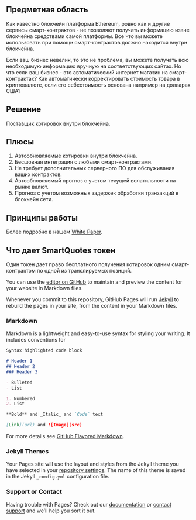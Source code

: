 ## Предметная область
Как известно блокчейн платформа Ethereum, ровно как и другие сервисы смарт-контрактов - не позволяют получать информацию извне блокчейна средствами самой платформы. Все что вы можете использовать при помощи смарт-контрактов должно находится внутри блокчейна.

Если ваш бизнес невелик, то это не проблема, вы можете получать всю необходимую информацию вручную на соответствующих сайтах. Но что если ваш бизнес - это автоматический интернет магазин на смарт-контрактах? Как автоматически корректировать стоимость товара в криптовалюте, если его себестоимость основана например на долларах США?

## Решение

Поставщик котировок внутри блокчейна.

## Плюсы

1. Автообновляемые котировки внутри блокчейна.
2. Бесшовная интеграция с любыми смарт-контрактами.
3. Не требует дополнительных серверного ПО для обслуживания ваших контрактов.
4. Автообновляемый прогноз с учетом текущей волатильности на рынке валют.
5. Прогноз с учетом возможных задержек обработки транзакций в блокчейн сети.

## Принципы работы

Более подробно в нашем [White Paper](white-paper.md).

## Что дает SmartQuotes токен

Один токен дает право бесплатного получения котировок одним смарт-контрактом по одной из транслируемых позиций.


You can use the [editor on GitHub](https://github.com/TriAnMan/QuotesICO/edit/master/index.md) to maintain and preview the content for your website in Markdown files.

Whenever you commit to this repository, GitHub Pages will run [Jekyll](https://jekyllrb.com/) to rebuild the pages in your site, from the content in your Markdown files.

### Markdown

Markdown is a lightweight and easy-to-use syntax for styling your writing. It includes conventions for

```markdown
Syntax highlighted code block

# Header 1
## Header 2
### Header 3

- Bulleted
- List

1. Numbered
2. List

**Bold** and _Italic_ and `Code` text

[Link](url) and ![Image](src)
```

For more details see [GitHub Flavored Markdown](https://guides.github.com/features/mastering-markdown/).

### Jekyll Themes

Your Pages site will use the layout and styles from the Jekyll theme you have selected in your [repository settings](https://github.com/TriAnMan/QuotesICO/settings). The name of this theme is saved in the Jekyll `_config.yml` configuration file.

### Support or Contact

Having trouble with Pages? Check out our [documentation](https://help.github.com/categories/github-pages-basics/) or [contact support](https://github.com/contact) and we’ll help you sort it out.
